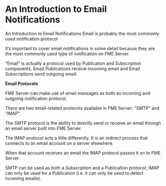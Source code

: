 # An Introduction to Email Notifications

An Introduction to Email Notifications Email is probably the most commonly used notification protocol

It’s important to cover email notifications in some detail because they are the most commonly used type of notification on FME Server.

“Email” is actually a protocol used by Publication and Subscription components. Email Publications receive incoming email and Email Subscriptions send outgoing email.

**Email Protocols**

FME Server can make use of email messages as both an incoming and outgoing notification protocol.

There are two email-related protocols available in FME Server: “SMTP” and “IMAP”.

The SMTP protocol is the ability to directly send or receive an email through an email server built into FME Server.

The IMAP protocol acts a little differently. It is an indirect process that connects to an email account on a server elsewhere.

When that account receives an email the IMAP protocol passes it on to FME Server.

SMTP can be used as both a Subscription and a Publication protocol; IMAP can only be used for a Publication (i.e. it can only be used to detect incoming emails).